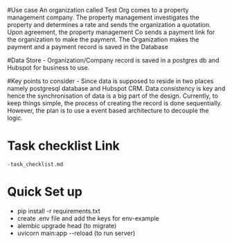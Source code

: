 #Use case
An organization called Test Org comes to a property management company. The property management
investigates the property and determines a rate and sends the organization a quotation.
Upon agreement, the property management Co sends a payment link for the organization to make the
payment. The Organization makes the payment and a payment record is saved in the Database

#Data Store
    - Organization/Company record is saved in a postgres db and Hubspot for business to use.

#Key points to consider
    - Since data is supposed to reside in two places namely postgresql database and Hubspot CRM.
      Data consistency is key and hence the synchronisation of data is a big part of the design.
      Currently, to keep things simple, the process of creating the record is done sequentially.
      However, the plan is to use a event based architecture to decouple the logic.

# Task checklist Link
    -task_checklist.md

# Quick Set up
   - pip install -r requirements.txt
   - create .env file and add the keys for env-example
   - alembic upgrade head (to migrate)
   - uvicorn main:app --reload (to run server)